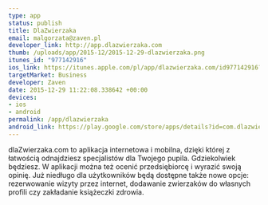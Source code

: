 ```yaml
--- 
type: app
status: publish
title: DlaZwierzaka
email: malgorzata@zaven.pl
developer_link: http://app.dlazwierzaka.com
thumb: /uploads/app/2015-12/2015-12-29-dlazwierzaka.png
itunes_id: "977142916"
ios_link: https://itunes.apple.com/pl/app/dlazwierzaka.com/id977142916?l=pl&mt=8
targetMarket: Business
developer: Zaven
date: 2015-12-29 11:22:08.338642 +00:00
devices: 
- ios
- android
permalink: /app/dlazwierzaka
android_link: https://play.google.com/store/apps/details?id=com.dlazwierzaka
---
```


dlaZwierzaka.com to aplikacja internetowa i mobilna, dzięki której z łatwością odnajdziesz specjalistów dla Twojego pupila. Gdziekolwiek będziesz.
W aplikacji można też ocenić przedsiębiorcę i wyrazić swoją opinię. Już niedługo dla użytkowników będą dostępne także nowe opcje: rezerwowanie wizyty przez internet, dodawanie zwierzaków do własnych profili czy zakładanie książeczki zdrowia.
